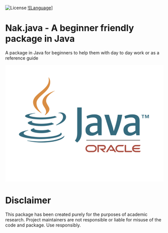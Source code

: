 ![License](https://img.shields.io/badge/License-MIT-green.svg)
[![Language]](https://img.shields.io/badge/Language-Java-ED8B00?style=for-the-badge&logo=java&logoColor=white)

# Nak.java - A beginner friendly package in Java

A package in Java for beginners to help them with day to day work or as a reference guide

<p align="center">
  <img src="assets/Java_banner.png?raw=true"/>
</p>



# Disclaimer
This package has been created purely for the purposes of academic research. Project maintainers are not responsible or liable for misuse of the code and package. Use responsibly.
